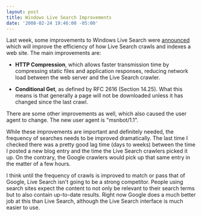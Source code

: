 ```yaml
---
layout: post
title: Windows Live Search Improvements
date: '2008-02-24 19:46:00 -05:00'
---
```


Last week, some improvements to Windows Live Search were [announced](http://blogs.msdn.com/webmaster/default.aspx) which will improve the efficiency of how Live Search crawls and indexes a web site. The main improvements are:

* **HTTP Compression**, which allows faster transmission time by compressing static files and application responses, reducing network load between the web server and the Live Search crawler.

* **Conditional Get**, as defined by RFC 2616 (Section 14.25). What this means is that generally a page will not be downloaded unless it has changed since the last crawl.

There are some other improvements as well, which also caused the user agent to change. The new user agent is "msnbot/1.1".

While these improvements are important and definitely needed, the frequency of searches needs to be improved dramatically. The last time I checked there was a pretty good lag time (days to weeks) between the time I posted a new blog entry and the time the Live Search crawlers picked it up. On the contrary, the Google crawlers would pick up that same entry in the matter of a few hours.

I think until the frequency of crawls is improved to match or pass that of Google, Live Search isn't going to be a strong competitor. People using search sites expect the content to not only be relevant to their search terms but to also contain up-to-date results. Right now Google does a much better job at this than Live Search, although the Live Search interface is much easier to use.
